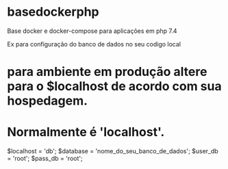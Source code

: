 # basedockerphp
Base docker e docker-compose para aplicações em php 7.4

Ex para configuração do banco de dados no seu codigo local

# para ambiente em produção altere para o $localhost de acordo com sua hospedagem.
# Normalmente é 'localhost'.

$localhost = 'db'; 
$database  = 'nome_do_seu_banco_de_dados';
$user_db   = 'root';
$pass_db   = 'root';
